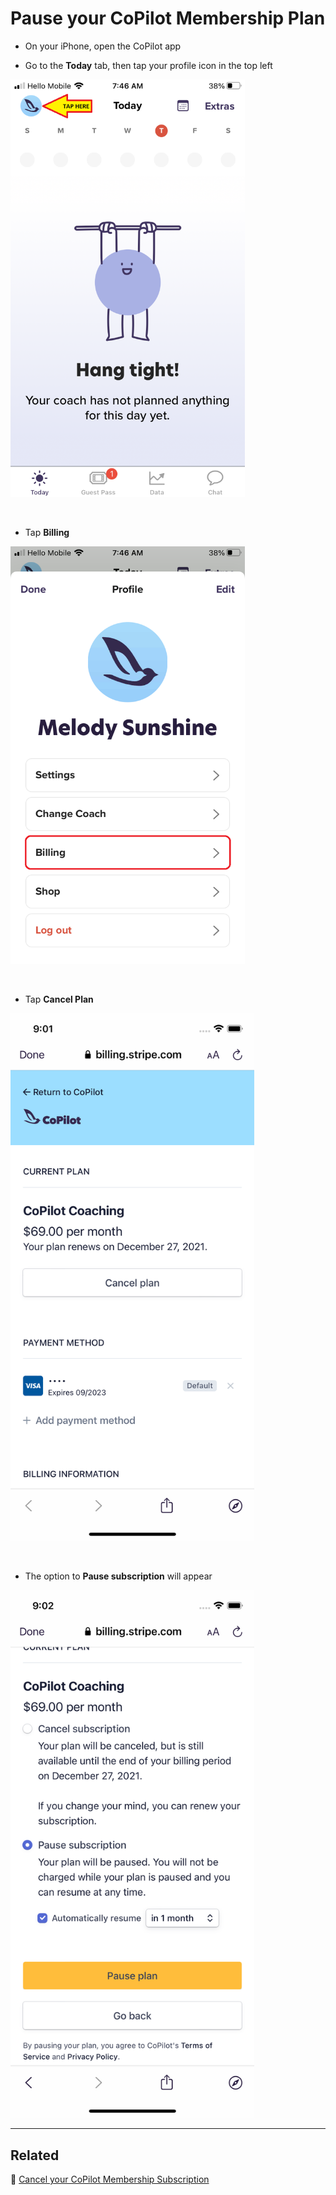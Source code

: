 # Pause your CoPilot Membership Plan

- On your iPhone, open the CoPilot app

- Go to the **Today** tab, then tap your profile icon in the top left

<img src="png/b62eb6203b59aa1129499020860f0a01.png" width="375">

&nbsp;

- Tap **Billing**

<img src="png/6453762c34d66bae6e6ca471eb772c82.png" width="375">

&nbsp;

- Tap **Cancel Plan**

<img src="png/d5e74f3a3147243236b0ae5d50412f3fce7c47f4.png" width="390">

&nbsp;

- The option to **Pause subscription** will appear

<img src="png/1a75e3e6904321f71f887a512baeded04f45b33d.png" width="390">

---

## Related

📌 [Cancel your CoPilot Membership Subscription](cancel-copilot.md)
